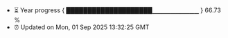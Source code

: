 - ⏳ Year progress { ████████████████████▁▁▁▁▁▁▁▁▁▁ } 66.73 %
- ⏰ Updated on Mon, 01 Sep 2025 13:32:25 GMT

